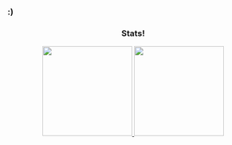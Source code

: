 ### :)

<div align="center">
  
  <h3>
    Stats!
  </h3>
   <a href="https://github.com/thiagokrugel">
      <img height="180em" src="https://github-readme-stats.vercel.app/api?username=thiagokrugel&show_icons=true&theme=vue&include_all_commits=true"/>
   </a>
   <a href="https://github.com/Reifhel">
      <img height="180em" src="https://github-readme-stats.vercel.app/api/top-langs/?username=thiagokrugel&layout=compact&langs_count=8&theme=vue"/>
   </a>
</div>

<!--
**thiagokrugel/thiagokrugel** is a ✨ _special_ ✨ repository because its `README.md` (this file) appears on your GitHub profile.

Here are some ideas to get you started:

- 🔭 I’m currently working on ...
- 🌱 I’m currently learning ...
- 👯 I’m looking to collaborate on ...
- 🤔 I’m looking for help with ...
- 💬 Ask me about ...
- 📫 How to reach me: ...
- 😄 Pronouns: ...
- ⚡ Fun fact: ...
-->
